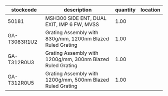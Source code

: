 |stockcode|description|quantity|location|
|---------|-----------|--------|--------|
|50181|MSH300 SIDE ENT, DUAL EXIT, IMP 6 FW, MVSS|1.00||
|GA-T3083R1U2|Grating Assembly with 830g/mm, 1200nm Blazed Ruled Grating|1.00||
|GA-T312R0U3|Grating Assembly with 1200g/mm, 300nm Blazed Ruled Grating|1.00||
|GA-T312R0U5|Grating Assembly with 1200g/mm, 500nm Blazed Ruled Grating|1.00||
